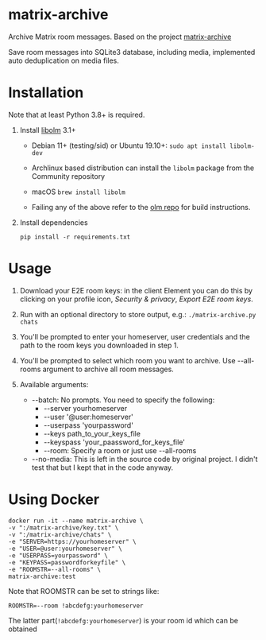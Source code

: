 # matrix-archive

Archive Matrix room messages. Based on the project [matrix-archive](https://github.com/russelldavies/matrix-archive)

Save room messages into SQLite3 database, including media, implemented auto deduplication on media files.

# Installation

Note that at least Python 3.8+ is required.

1. Install [libolm](https://gitlab.matrix.org/matrix-org/olm) 3.1+

    - Debian 11+ (testing/sid) or Ubuntu 19.10+: `sudo apt install libolm-dev`

    - Archlinux based distribution can install the `libolm` package from the Community repository

    - macOS `brew install libolm`

    - Failing any of the above refer to the [olm
      repo](https://gitlab.matrix.org/matrix-org/olm) for build instructions.

2. Install dependencies
    ```
    pip install -r requirements.txt
    ```

# Usage

1. Download your E2E room keys: in the client Element you can do this by
   clicking on your profile icon, _Security & privacy_, _Export E2E room keys_.

2.  Run with an optional directory to store output, e.g.: `./matrix-archive.py chats`

3. You'll be prompted to enter your homeserver, user credentials and the path
   to the room keys you downloaded in step 1.

4. You'll be prompted to select which room you want to archive. Use --all-rooms argument to archive all room messages.

5. Available arguments:

   * --batch: No prompts. You need to specify the following:
      * --server yourhomeserver
      * --user '@user:homeserver'
      * --userpass 'yourpassword'
      * --keys path_to_your_keys_file
      * --keyspass 'your_paassword_for_keys_file'
      * --room: Specify a room or just use --all-rooms
   * --no-media: This is left in the source code by original project. I didn't test that but I kept that in the code anyway.

# Using Docker

```
docker run -it --name matrix-archive \
-v ":/matrix-archive/key.txt" \
-v ":/matrix-archive/chats" \
-e "SERVER=https://yourhomeserver" \
-e "USER=@user:yourhomeserver" \
-e "USERPASS=yourpassword" \
-e "KEYPASS=passwordforkeyfile" \
-e "ROOMSTR=--all-rooms" \
matrix-archive:test
```

Note that ROOMSTR can be set to strings like:
```
ROOMSTR=--room !abcdefg:yourhomeserver
```
The latter part(```!abcdefg:yourhomeserver```) is your room id which can be obtained